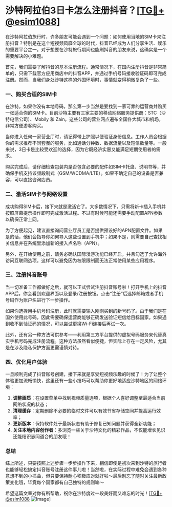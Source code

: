 # 沙特阿拉伯3日卡怎么注册抖音？[[TG💪+ @esim1088](https://t.me/s/esim1088)]

在沙特阿拉伯旅行时，许多朋友可能会遇到一个问题：如何使用当地的SIM卡来注册抖音？特别是在这个短视频风靡全球的时代，抖音已经成为人们分享生活、娱乐的重要平台之一。对于想要在沙特旅行期间也能刷抖音的朋友来说，这确实是一个需要解决的小难题。

首先，我们需要了解抖音的基本注册流程。通常情况下，在国内注册抖音是非常简单的，只需下载官方应用商店中的抖音APP，并通过手机号码接收验证码即可完成注册。然而，当我们身处沙特这样的外国环境时，事情就变得稍微复杂了一些。

### 一、购买合适的SIM卡

在沙特，如果你没有本地号码，那么第一步当然是要找到一家可靠的运营商并购买一张适合你的SIM卡。目前沙特主要有三家主要的移动网络服务提供商：STC（沙特电信公司）、Mobily 和 Zain。这些公司的营业网点遍布全国各大城市和机场，非常方便游客购买。

当你进入任何一家营业厅时，请记得带上护照以便验证身份信息。工作人员会根据你的需求推荐不同套餐的服务，比如通话分钟数、数据流量以及短信数量等。一般来说，3日卡是比较受欢迎的选择，因为它既经济实惠又能满足短期使用者的需求。

购买完成后，请仔细检查包装内是否包含必要的配件如SIM卡托盘、说明书等，并确保手机支持该频段制式（GSM/WCDMA/LTE）。如果不确定自己的设备是否兼容，可以直接咨询店员。

### 二、激活SIM卡与网络设置

成功购得SIM卡后，接下来就是激活它了。大多数情况下，只需将新卡插入手机并按照屏幕提示操作即可完成激活过程。不过有时候可能还需要手动配置APN参数以确保正常上网。

为了方便起见，建议直接询问营业厅员工是否提供预设好的APN配置文件。如果是的话，他们会指导你如何导入这些设置到手机中；如果不是，则需要自己查找相关信息并在系统里添加新的接入点名称（APN）。

另外，在开始使用之前，请务必确认国际漫游功能已经开启，并且勾选了允许海外访问互联网选项。这样可以避免因为权限限制而无法正常使用某些应用程序。

### 三、注册抖音账号

当一切准备工作都做好之后，就可以正式尝试注册抖音账号啦！打开手机上的抖音APP后，你会看到欢迎界面以及登录/注册按钮。点击“注册”后选择邮箱或者手机号码作为账户名进行下一步操作。

如果你选择用手机号码注册，此时就需要输入刚刚买到的新号码了。由于我们是在国外使用此号码，因此需要确保运营商能够正确发送验证短信给目标国家。如果遇到收不到验证码的情况，可以尝试更换Wi-Fi连接后再试一次。

此外，还有另一种方法可供参考——利用第三方平台提供的虚拟号码服务来代替真实手机号码完成注册流程。这种方法虽然看似便捷，但实际上存在一定风险，尤其是在涉及隐私保护方面更需谨慎对待。

### 四、优化用户体验

一旦顺利完成了抖音账号创建，接下来就是享受短视频乐趣的时候了！为了让整个体验更加流畅愉快，这里还有一些小技巧可以帮助你更好地适应沙特地区的网络环境：

1. **调整画质**：在设置菜单中找到视频质量选项，根据个人喜好调整至最适合当前网络状况的状态；
2. **清理缓存**：定期删除不必要的临时文件可以有效节省存储空间并提高运行效率；
3. **更新版本**：保持软件处于最新状态有助于修复已知问题并获得全新功能；
4. **关注本地内容创作者**：多浏览一些关于沙特文化的精彩作品，不仅能增长见识还能结识志同道合的朋友哦！

### 总结

综上所述，只要按照上述步骤一步步操作下来，相信即使是初次来到沙特的旅行者也能够轻松搞定抖音账号注册这件事儿啦！当然啦，在实际过程中难免会遇到各种意想不到的小插曲，但只要保持耐心积极应对就好啦～最后别忘了随时关注最新政策变化哦，毕竟每个国家都有自己独特的规则嘛～

希望这篇文章对你有所帮助，祝你在沙特度过一段美好而又难忘的时光！[[TG💪+ @esim1088](https://t.me/s/esim1088) ![Image](https://i.postimg.cc/4NQfJmqS/Snipaste-2025-05-13-00-14-12.png)]